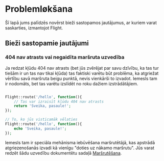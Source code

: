 # Problemløkšana

Šī lapā jums palīdzēs novērst bieži sastopamos jautājumus, ar kuriem varat saskarties, izmantojot Flight.

## Bieži sastopamie jautājumi

### 404 nav atrasts vai negaidīta maršruta uzvedība

Ja redzat kļūdu 404 nav atrasts (bet jūs zvērējat par savu dzīvību, ka tas tur tiešām ir un tas nav tikai kļūda) tas faktiski varētu būt problēma, ka atgriežat vērtību savā maršruta beigu punktā, nevis vienkārši to izvadot. Iemesls tam ir nodomāts, bet tas varētu izslīdēt no roku dažiem izstrādātājiem.

```php

Flight::route('/hello', function(){
	// Tas var izraisīt kļūdu 404 nav atrasts
	return 'Sveika, pasaule!';
});

// To, ko jūs visticamāk vēlaties
Flight::route('/hello', function(){
	echo 'Sveika, pasaule!';
});

```

Iemesls tam ir speciāla mehānisma iebūvēšana maršrutētājā, kas apstrādā atgriezenošanās izvadi kā vienīgu "doties uz nākamo maršrutu". Jūs varat redzēt šādu uzvedību dokumentētu sadaļā [Maršrutēšana](/learn/routing#passing).